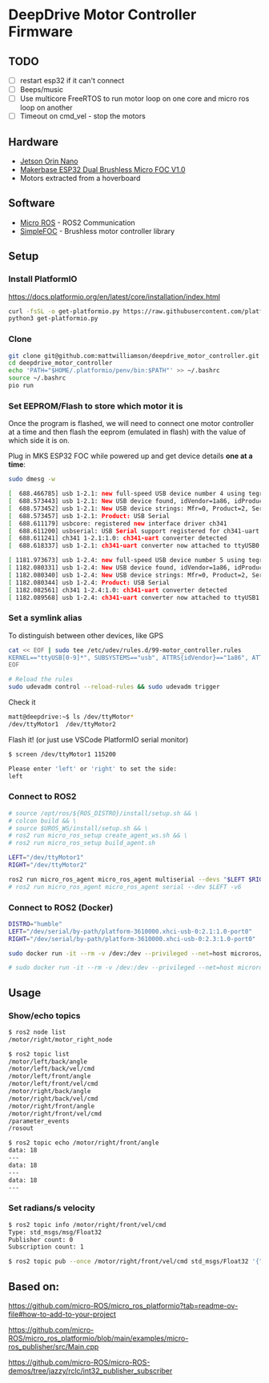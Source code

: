 # DeepDrive Motor Controller Firmware

## TODO

- [ ] restart esp32 if it can't connect
- [ ] Beeps/music
- [ ] Use multicore FreeRTOS to run motor loop on one core and micro ros loop on another
- [ ] Timeout on cmd_vel - stop the motors

## Hardware

- [Jetson Orin Nano](https://developer.nvidia.com/embedded/learn/get-started-jetson-orin-nano-devkit)
- [Makerbase ESP32 Dual Brushless Micro FOC V1.0](https://makerbase3d.com/product/esp32-foc/)
- Motors extracted from a hoverboard

## Software

- [Micro ROS](https://micro.ros.org/) - ROS2 Communication
- [SimpleFOC](https://docs.simplefoc.com/library_platformio) - Brushless motor controller library

## Setup
### Install PlatformIO

https://docs.platformio.org/en/latest/core/installation/index.html

```sh
curl -fsSL -o get-platformio.py https://raw.githubusercontent.com/platformio/platformio-core-installer/master/get-platformio.py
python3 get-platformio.py
```

### Clone
```sh
git clone git@github.com:mattwilliamson/deepdrive_motor_controller.git
cd deepdrive_motor_controller
echo 'PATH="$HOME/.platformio/penv/bin:$PATH"' >> ~/.bashrc
source ~/.bashrc
pio run
```

### Set EEPROM/Flash to store which motor it is
Once the program is flashed, we will need to connect one motor controller at a time and then flash the eeprom (emulated in flash) with the value of which side it is on.

Plug in MKS ESP32 FOC while powered up and get device details **one at a time**:

```sh
sudo dmesg -w

[  688.466785] usb 1-2.1: new full-speed USB device number 4 using tegra-xusb
[  688.573443] usb 1-2.1: New USB device found, idVendor=1a86, idProduct=7523, bcdDevice= 2.64
[  688.573452] usb 1-2.1: New USB device strings: Mfr=0, Product=2, SerialNumber=0
[  688.573457] usb 1-2.1: Product: USB Serial
[  688.611179] usbcore: registered new interface driver ch341
[  688.611200] usbserial: USB Serial support registered for ch341-uart
[  688.611241] ch341 1-2.1:1.0: ch341-uart converter detected
[  688.618337] usb 1-2.1: ch341-uart converter now attached to ttyUSB0

[ 1181.973673] usb 1-2.4: new full-speed USB device number 5 using tegra-xusb
[ 1182.080331] usb 1-2.4: New USB device found, idVendor=1a86, idProduct=7523, bcdDevice= 2.64
[ 1182.080340] usb 1-2.4: New USB device strings: Mfr=0, Product=2, SerialNumber=0
[ 1182.080344] usb 1-2.4: Product: USB Serial
[ 1182.082561] ch341 1-2.4:1.0: ch341-uart converter detected
[ 1182.089568] usb 1-2.4: ch341-uart converter now attached to ttyUSB1
```

### Set a symlink alias

To distinguish between other devices, like GPS

```sh
cat << EOF | sudo tee /etc/udev/rules.d/99-motor_controller.rules
KERNEL=="ttyUSB[0-9]*", SUBSYSTEMS=="usb", ATTRS{idVendor}=="1a86", ATTRS{idProduct}=="7523", MODE:="0777", SYMLINK+="ttyMotor%n"
EOF

# Reload the rules
sudo udevadm control --reload-rules && sudo udevadm trigger
```

Check it
```sh
matt@deepdrive:~$ ls /dev/ttyMotor*
/dev/ttyMotor1  /dev/ttyMotor2
```

Flash it!
(or just use VSCode PlatformIO serial monitor)
```sh
$ screen /dev/ttyMotor1 115200

Please enter 'left' or 'right' to set the side:
left

```

### Connect to ROS2

```sh
# source /opt/ros/${ROS_DISTRO}/install/setup.sh && \
# colcon build && \
# source $UROS_WS/install/setup.sh && \
# ros2 run micro_ros_setup create_agent_ws.sh && \
# ros2 run micro_ros_setup build_agent.sh

LEFT="/dev/ttyMotor1"
RIGHT="/dev/ttyMotor2"

ros2 run micro_ros_agent micro_ros_agent multiserial --devs "$LEFT $RIGHT" -v6
# ros2 run micro_ros_agent micro_ros_agent serial --dev $LEFT -v6
```

### Connect to ROS2 (Docker)
```sh
DISTRO="humble"
LEFT="/dev/serial/by-path/platform-3610000.xhci-usb-0:2.1:1.0-port0"
RIGHT="/dev/serial/by-path/platform-3610000.xhci-usb-0:2.3:1.0-port0"

sudo docker run -it --rm -v /dev:/dev --privileged --net=host microros/micro-ros-agent:$DISTRO multiserial --devs "$LEFT $RIGHT" -v6

# sudo docker run -it --rm -v /dev:/dev --privileged --net=host microros/micro-ros-agent:humble serial --dev /dev/serial/by-path/platform-3610000.xhci-usb-0:2.4:1.0-port0 -v6

```

## Usage

### Show/echo topics

```sh
$ ros2 node list
/motor/right/motor_right_node

$ ros2 topic list
/motor/left/back/angle
/motor/left/back/vel/cmd
/motor/left/front/angle
/motor/left/front/vel/cmd
/motor/right/back/angle
/motor/right/back/vel/cmd
/motor/right/front/angle
/motor/right/front/vel/cmd
/parameter_events
/rosout

$ ros2 topic echo /motor/right/front/angle
data: 18
---
data: 18
---
data: 18
---
```

### Set radians/s velocity

```sh
$ ros2 topic info /motor/right/front/vel/cmd
Type: std_msgs/msg/Float32
Publisher count: 0
Subscription count: 1

$ ros2 topic pub --once /motor/right/front/vel/cmd std_msgs/Float32 '{"data":1.0}'

```





## Based on:

https://github.com/micro-ROS/micro_ros_platformio?tab=readme-ov-file#how-to-add-to-your-project

https://github.com/micro-ROS/micro_ros_platformio/blob/main/examples/micro-ros_publisher/src/Main.cpp

https://github.com/micro-ROS/micro-ROS-demos/tree/jazzy/rclc/int32_publisher_subscriber
